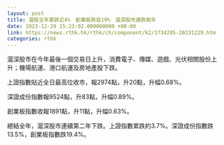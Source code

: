 ```yaml
---
layout: post
title: 滬股全年累跌近4%　創業板跌逾19%　滬深股市連跌兩年　
date: 2023-12-29 15:23:02.000000000 +08:00
link: https://news.rthk.hk/rthk/ch/component/k2/1734205-20231229.htm
categories: rthk
---
```


滬深股市在今年最後一個交易日上升，消費電子、傳媒、遊戲、光伏相關股份上升；機場航運、港口航運及房地產股下跌。

上證指數貼近全日最高位收市，報2974點，升20點，升幅0.68%。

深證成份指數報9524點，升83點，升幅0.89%。

創業板指數收報1891點，升11點，升幅0.63%。

總結全年，滬深股市連續第二年下跌。上證指數累跌約3.7%。深證成份指數跌13.5%，創業板指數跌19.4%。
